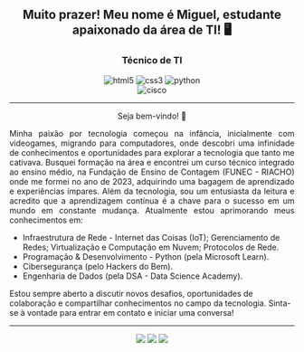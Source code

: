 <h2 align="center">Muito prazer! Meu nome é Miguel, estudante apaixonado da área de TI! 🖥️</h2>
<h3 align="center">Técnico de TI</h3>

<div align="center">
  <img alt="html5" src="https://img.shields.io/badge/HTML5-323330?style=for-the-badge&logo=html5&logoColor=red"/>
  <img alt="css3" src="https://img.shields.io/badge/CSS3-323330?style=for-the-badge&logo=css3&logoColor=blue"/>
  <img alt="python" src="https://img.shields.io/badge/Python-323330?style=for-the-badge&logo=python&logoColor=yellow"/>
</div>

<div align="center">
   <img alt="cisco" src="https://img.shields.io/badge/Cisco Packet Tracer-323330?style=for-the-badge&logo=cisco&logoColor=white"/>
</div><hr>

<p align="center">Seja bem-vindo! 👋</p>
<p align="justify">
Minha paixão por tecnologia começou na infância, inicialmente com videogames, migrando para computadores, onde descobri uma infinidade de conhecimentos e oportunidades para explorar a tecnologia que tanto me cativava. Busquei formação na área e encontrei um curso técnico integrado ao ensino médio, na Fundação de Ensino de Contagem (FUNEC - RIACHO) onde me formei no ano de 2023, adquirindo uma bagagem de aprendizado e experiências ímpares. Além da tecnologia, sou um entusiasta da leitura e acredito que a aprendizagem contínua é a chave para o sucesso em um mundo em constante mudança. Atualmente estou aprimorando meus conhecimentos em: 

<ul>
  <li>Infraestrutura de Rede - Internet das Coisas (IoT); Gerenciamento de Redes; Virtualização e Computação em Nuvem; Protocolos de Rede.</li>
  <li>Programação & Desenvolvimento - Python (pela Microsoft Learn).</li>
  <li>Cibersegurança (pelo Hackers do Bem).</li>
  <li>Engenharia de Dados (pela DSA - Data Science Academy).</li>
</ul>
  
Estou sempre aberto a discutir novos desafios, oportunidades de colaboração e compartilhar conhecimentos no campo da tecnologia. Sinta-se à vontade para entrar em contato e iniciar uma conversa!
</p><hr>

<div align="center">
  <a href="https://www.linkedin.com/in/miguelmendes77/" target="_blank"><img src="https://img.shields.io/badge/LinkedIn-0077B5?style=for-the-badge&logo=linkedin&logoColor=white"/></a>
  <a href="mailto:miguelmendesm2077@gmail.com"><img src="https://img.shields.io/badge/Gmail-D14836?style=for-the-badge&logo=gmail&logoColor=white"/></a>
  <a href="https://wa.me/5531985110275" target="_blank"><img src="https://img.shields.io/badge/WhatsApp-25D366?style=for-the-badge&logo=whatsapp&logoColor=white"/></a>
</div>
